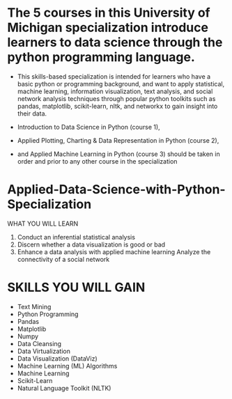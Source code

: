 # The 5 courses in this University of Michigan specialization introduce learners to data science through the python programming language.

- This skills-based specialization is intended for learners who have a basic python or programming background, and want to apply statistical, machine learning, information visualization, text analysis, and social network analysis techniques through popular python toolkits such as pandas, matplotlib, scikit-learn, nltk, and networkx to gain insight into their data.

- Introduction to Data Science in Python (course 1), 
- Applied Plotting, Charting & Data Representation in Python (course 2),
-  and Applied Machine Learning in Python (course 3) should be taken in order and prior to any other course in the specialization


# Applied-Data-Science-with-Python-Specialization
WHAT YOU WILL LEARN
1) Conduct an inferential statistical analysis  
2) Discern whether a data visualization is good or bad  
3) Enhance a data analysis with applied machine learning  Analyze the connectivity of a social network


# SKILLS YOU WILL GAIN
- Text Mining
- Python Programming
- Pandas
- Matplotlib
- Numpy
- Data Cleansing
- Data Virtualization
- Data Visualization (DataViz)
- Machine Learning (ML) Algorithms
- Machine Learning
- Scikit-Learn
- Natural Language Toolkit (NLTK)
